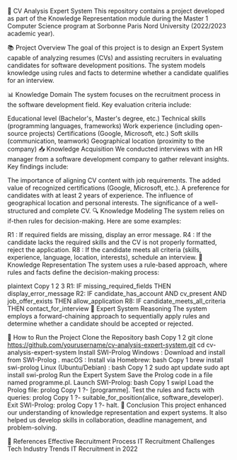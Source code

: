 📄 CV Analysis Expert System
This repository contains a project developed as part of the Knowledge Representation module during the Master 1 Computer Science program at Sorbonne Paris Nord University (2022/2023 academic year).

📚 Project Overview
The goal of this project is to design an Expert System capable of analyzing resumes (CVs) and assisting recruiters in evaluating candidates for software development positions. The system models knowledge using rules and facts to determine whether a candidate qualifies for an interview.

📊 Knowledge Domain
The system focuses on the recruitment process in the software development field. Key evaluation criteria include:

Educational level (Bachelor's, Master's degree, etc.)
Technical skills (programming languages, frameworks)
Work experience (including open-source projects)
Certifications (Google, Microsoft, etc.)
Soft skills (communication, teamwork)
Geographical location (proximity to the company)
📥 Knowledge Acquisition
We conducted interviews with an HR manager from a software development company to gather relevant insights. Key findings include:

The importance of aligning CV content with job requirements.
The added value of recognized certifications (Google, Microsoft, etc.).
A preference for candidates with at least 2 years of experience.
The influence of geographical location and personal interests.
The significance of a well-structured and complete CV.
🔍 Knowledge Modeling
The system relies on if-then rules for decision-making. Here are some examples:

R1 : If required fields are missing, display an error message.
R4 : If the candidate lacks the required skills and the CV is not properly formatted, reject the application.
R8 : If the candidate meets all criteria (skills, experience, language, location, interests), schedule an interview.
📐 Knowledge Representation
The system uses a rule-based approach, where rules and facts define the decision-making process:

plaintext
Copy
1
2
3
R1: IF missing_required_fields THEN display_error_message
R2: IF candidate_has_account AND cv_present AND job_offer_exists THEN allow_application
R8: IF candidate_meets_all_criteria THEN contact_for_interview
🧠 Expert System Reasoning
The system employs a forward-chaining approach to sequentially apply rules and determine whether a candidate should be accepted or rejected.

📌 How to Run the Project
Clone the Repository
bash
Copy
1
2
git clone https://github.com/yourusername/cv-analysis-expert-system.git
cd cv-analysis-expert-system
Install SWI-Prolog
Windows : Download and install from SWI-Prolog .
macOS : Install via Homebrew:
bash
Copy
1
brew install swi-prolog
Linux (Ubuntu/Debian) :
bash
Copy
1
2
sudo apt update
sudo apt install swi-prolog
Run the Expert System
Save the Prolog code in a file named programme.pl.
Launch SWI-Prolog:
bash
Copy
1
swipl
Load the Prolog file:
prolog
Copy
1
?- [programme].
Test the rules and facts with queries:
prolog
Copy
1
?- suitable_for_position(alice, software_developer).
Exit SWI-Prolog:
prolog
Copy
1
?- halt.
📝 Conclusion
This project enhanced our understanding of knowledge representation and expert systems. It also helped us develop skills in collaboration, deadline management, and problem-solving.

📖 References
Effective Recruitment Process
IT Recruitment Challenges
Tech Industry Trends
IT Recruitment in 2022
